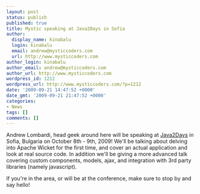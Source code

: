 ```yaml
---
layout: post
status: publish
published: true
title: Mystic speaking at Java2Days in Sofia
author:
  display_name: kinabalu
  login: kinabalu
  email: andrew@mysticcoders.com
  url: http://www.mysticcoders.com
author_login: kinabalu
author_email: andrew@mysticcoders.com
author_url: http://www.mysticcoders.com
wordpress_id: 1212
wordpress_url: http://www.mysticcoders.com/?p=1212
date: '2009-09-21 14:47:52 +0000'
date_gmt: '2009-09-21 21:47:52 +0000'
categories:
- News
tags: []
comments: []
---
```

Andrew Lombardi, head geek around here will be speaking at <a href="http://java2days.com" target="_blank">Java2Days</a> in Sofia, Bulgaria on October 8th - 9th, 2009!  We'll be talking about delving into Apache Wicket for the first time, and cover an actual application and look at real source code.  In addition we'll be giving a more advanced talk covering custom components, models, ajax, and integration with 3rd party libraries (namely javascript).

If you're in the area, or will be at the conference, make sure to stop by and say hello!

